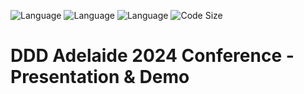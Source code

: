 ![Language](https://img.shields.io/badge/HTML-5%2B-E34F26.svg?logo=html5) ![Language](https://img.shields.io/badge/CSS3-2024%2B-1572B6.svg?logo=css3) ![Language](https://img.shields.io/badge/JavaScript-ES2023%2B-F7DF1E.svg?logo=javascript) ![Code Size](https://shields.io/github/languages/code-size/LucaGnezda/DDDAdelaide2024PresoDemo)

# DDD Adelaide 2024 Conference - Presentation & Demo
